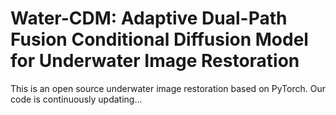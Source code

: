 # Water-CDM: Adaptive Dual-Path Fusion Conditional Diffusion Model for Underwater Image Restoration
This is an open source underwater image restoration based on PyTorch.
Our code is continuously updating...
